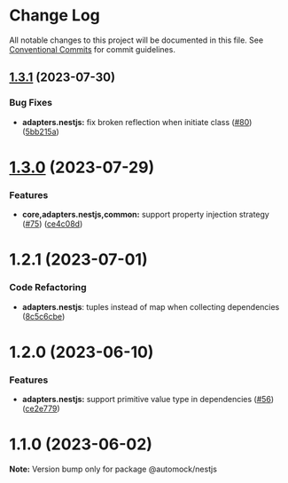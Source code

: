 # Change Log

All notable changes to this project will be documented in this file.
See [Conventional Commits](https://conventionalcommits.org) for commit guidelines.

## [1.3.1](https://github.com/omermorad/automock/compare/@automock/adapters.nestjs@1.3.0...@automock/adapters.nestjs@1.3.1) (2023-07-30)


### Bug Fixes

* **adapters.nestjs:** fix broken reflection when initiate class ([#80](https://github.com/omermorad/automock/issues/80)) ([5bb215a](https://github.com/omermorad/automock/commit/5bb215ad169a49a81a37cb6203975572795bdc25))





# [1.3.0](https://github.com/omermorad/automock/compare/@automock/adapters.nestjs@1.2.1...@automock/adapters.nestjs@1.3.0) (2023-07-29)


### Features

* **core,adapters.nestjs,common:** support property injection strategy ([#75](https://github.com/omermorad/automock/issues/75)) ([ce4c08d](https://github.com/omermorad/automock/commit/ce4c08dde68d63f95b766fa0b942d7794069d0bf))





# 1.2.1 (2023-07-01)

### Code Refactoring

* **adapters.nestjs**: tuples instead of map when collecting dependencies ([8c5c6cbe](https://github.com/omermorad/automock/commit/8c5c6cbee97790add30570b79684481780d25bea))

# 1.2.0 (2023-06-10)

### Features

- **adapters.nestjs:** support primitive value type in dependencies ([#56](https://github.com/omermorad/automock/issues/56)) ([ce2e779](https://github.com/omermorad/automock/commit/ce2e77942d4d1ac72025877735b1b51969c8671f))

# 1.1.0 (2023-06-02)

**Note:** Version bump only for package @automock/nestjs
